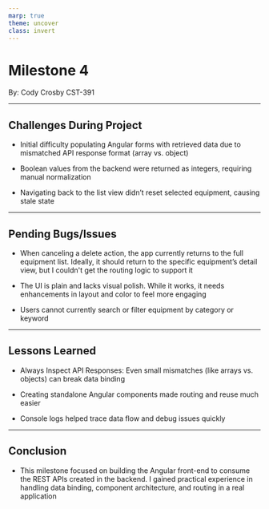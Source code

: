 ```yaml
---
marp: true
theme: uncover
class: invert
---
```


# Milestone 4

By: Cody Crosby
CST-391


---

## Challenges During Project 

 - Initial difficulty populating Angular forms with retrieved data due to mismatched API response format (array vs. object)

 - Boolean values from the backend were returned as integers, requiring manual normalization

 - Navigating back to the list view didn’t reset selected equipment, causing stale state

---

## Pending Bugs/Issues

 - When canceling a delete action, the app currently returns to the full equipment list. Ideally, it should return to the specific equipment’s detail view, but I couldn't get the routing logic to support it

 - The UI is plain and lacks visual polish. While it works, it needs enhancements in layout and color to feel more engaging

 - Users cannot currently search or filter equipment by category or keyword

---

## Lessons Learned

 - Always Inspect API Responses: Even small mismatches (like arrays vs. objects) can break data binding

 - Creating standalone Angular components made routing and reuse much easier

 - Console logs helped trace data flow and debug issues quickly

---

## Conclusion
 
 - This milestone focused on building the Angular front-end to consume the REST APIs created in the backend. I gained practical experience in handling data binding, component architecture, and routing in a real application

